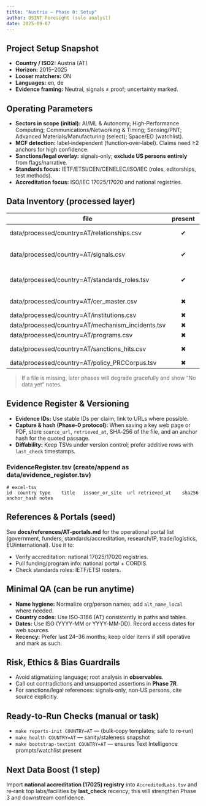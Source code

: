 ```yaml
---
title: "Austria — Phase 0: Setup"
author: OSINT Foresight (solo analyst)
date: 2025-09-07
---
```


## Project Setup Snapshot
- **Country / ISO2:** Austria (AT)
- **Horizon:** 2015–2025
- **Looser matchers:** ON
- **Languages:** en, de
- **Evidence framing:** Neutral, signals ≠ proof; uncertainty marked.

## Operating Parameters
- **Sectors in scope (initial):** AI/ML & Autonomy; High‑Performance Computing; Communications/Networking & Timing; Sensing/PNT; Advanced Materials/Manufacturing (select); Space/EO (watchlist).
- **MCF detection:** label‑independent (function‑over‑label). Claims need ≥2 anchors for high confidence.
- **Sanctions/legal overlay:** signals‑only; **exclude US persons entirely** from flags/narrative.
- **Standards focus:** IETF/ETSI/CEN/CENELEC/ISO/IEC (roles, editorships, test methods).
- **Accreditation focus:** ISO/IEC 17025/17020 and national registries.

## Data Inventory (processed layer)

| file | present | bytes | last_update | notes |
|---|:---:|---:|---|---|
| data/processed/country=AT/relationships.csv | ✔ | 707 | 2025‑09‑06 | Seed edges from conferences/EuroHPC/VSC |
| data/processed/country=AT/signals.csv | ✔ | 670 | 2025‑09‑06 | Seed signals (ICLR 2024 Vienna; VSC upgrade; AI Mission Austria) |
| data/processed/country=AT/standards_roles.tsv | ✔ | 238 | 2025‑09‑06 | IETF (IPPM/NTP) authorship (Joachim Fabini, TU Wien) |
| data/processed/country=AT/cer_master.csv | ✖ | — | — | Not yet generated (GLEIF/LEI merge pending) |
| data/processed/country=AT/institutions.csv | ✖ | — | — | Will be built in Phase 3 |
| data/processed/country=AT/mechanism_incidents.tsv | ✖ | — | — | Optional for P6/P7C |
| data/processed/country=AT/programs.csv | ✖ | — | — | For Phase 4 funding map |
| data/processed/country=AT/sanctions_hits.csv | ✖ | — | — | Signals‑only, non‑US persons |
| data/processed/country=AT/policy_PRCCorpus.tsv | ✖ | — | — | For P7C/P8 doctrine links |

> If a file is missing, later phases will degrade gracefully and show “No data yet” notes.

## Evidence Register & Versioning
- **Evidence IDs:** Use stable IDs per claim; link to URLs where possible.
- **Capture & hash (Phase‑0 protocol):** When saving a key web page or PDF, store `source_url`, `retrieved_at`, SHA‑256 of the file, and an anchor hash for the quoted passage.
- **Diffability:** Keep TSVs under version control; prefer additive rows with `last_check` timestamps.

### EvidenceRegister.tsv (create/append as data/evidence_register.tsv)
```text
# excel-tsv
id	country	type	title	issuer_or_site	url	retrieved_at	sha256	anchor_hash	notes
```

## References & Portals (seed)
See **docs/references/AT-portals.md** for the operational portal list (government, funders, standards/accreditation, research/IP, trade/logistics, EU/international). Use it to:
- Verify accreditation: national 17025/17020 registries.
- Pull funding/program info: national portal + CORDIS.
- Check standards roles: IETF/ETSI rosters.

## Minimal QA (can be run anytime)
- **Name hygiene:** Normalize org/person names; add `alt_name_local` where needed.
- **Country codes:** Use ISO‑3166 (AT) consistently in paths and tables.
- **Dates:** Use ISO (YYYY‑MM or YYYY‑MM‑DD). Record access dates for web sources.
- **Recency:** Prefer last 24–36 months; keep older items if still operative and mark as such.

## Risk, Ethics & Bias Guardrails
- Avoid stigmatizing language; root analysis in **observables**.
- Call out contradictions and unsupported assertions in **Phase 7R**.
- For sanctions/legal references: signals‑only, non‑US persons, cite source explicitly.

## Ready‑to‑Run Checks (manual or task)
- `make reports-init COUNTRY=AT` — (bulk‑copy templates; safe to re‑run)
- `make health COUNTRY=AT` — sanity/staleness snapshot
- `make bootstrap-textint COUNTRY=AT` — ensures Text Intelligence prompts/watchlist present

## Next Data Boost (1 step)
Import **national accreditation (17025) registry** into `AccreditedLabs.tsv` and re‑rank top labs/facilities by **last_check** recency; this will strengthen Phase 3 and downstream confidence.

